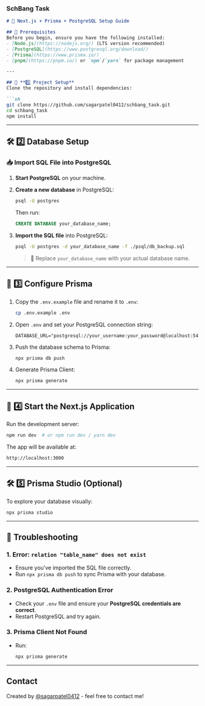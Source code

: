 ### SchBang Task
```md
# 🚀 Next.js + Prisma + PostgreSQL Setup Guide

## 📌 Prerequisites
Before you begin, ensure you have the following installed:
- [Node.js](https://nodejs.org/) (LTS version recommended)
- [PostgreSQL](https://www.postgresql.org/download/)
- [Prisma](https://www.prisma.io/)
- [pnpm](https://pnpm.io/) or `npm`/`yarn` for package management

---

## 📂 **1️⃣ Project Setup**
Clone the repository and install dependencies:

```sh
git clone https://github.com/sagarpatel0412/schbang_task.git
cd schbang_task
npm install
```

---

## 🛠 **2️⃣ Database Setup**
### 📥 Import SQL File into PostgreSQL
1. **Start PostgreSQL** on your machine.
2. **Create a new database** in PostgreSQL:
   ```sh
   psql -U postgres
   ```
   Then run:
   ```sql
   CREATE DATABASE your_database_name;
   ```

3. **Import the SQL file** into PostgreSQL:
   ```sh
   psql -U postgres -d your_database_name -f ./psql/db_backup.sql
   ```
   > 🔹 Replace `your_database_name` with your actual database name.

---

## 🔧 **3️⃣ Configure Prisma**
1. Copy the `.env.example` file and rename it to `.env`:
   ```sh
   cp .env.example .env
   ```
2. Open `.env` and set your PostgreSQL connection string:
   ```env
   DATABASE_URL="postgresql://your_username:your_password@localhost:5432/your_database_name"
   ```

3. Push the database schema to Prisma:
   ```sh
   npx prisma db push
   ```

4. Generate Prisma Client:
   ```sh
   npx prisma generate
   ```

---

## 🚀 **4️⃣ Start the Next.js Application**
Run the development server:
```sh
npm run dev  # or npm run dev / yarn dev
```
The app will be available at:
```sh
http://localhost:3000
```

---

## 🛠 **5️⃣ Prisma Studio (Optional)**
To explore your database visually:
```sh
npx prisma studio
```

---

## 🐞 **Troubleshooting**
### **1. Error: `relation "table_name" does not exist`**
- Ensure you've imported the SQL file correctly.
- Run `npx prisma db push` to sync Prisma with your database.

### **2. PostgreSQL Authentication Error**
- Check your `.env` file and ensure your **PostgreSQL credentials are correct**.
- Restart PostgreSQL and try again.

### **3. Prisma Client Not Found**
- Run:
  ```sh
  npx prisma generate
  ```
---
## Contact
Created by [@sagarpatel0412](https://github.com/sagarpatel0412) - feel free to contact me!
